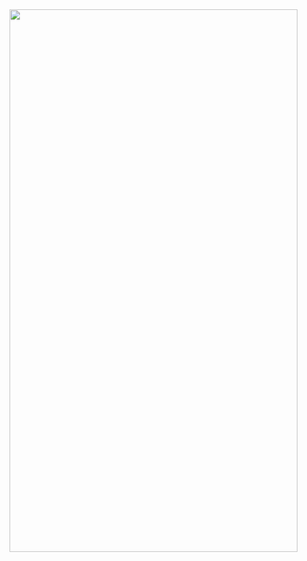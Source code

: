 <a href="https://www.public.asu.edu/~sdmaslan/#/">
  <picture style="width: 100%; height: 100%">
    <source media="(min-width: 750px)" width="100%" height="950px" srcset="/website.svg">
    <source media="(min-width: 500px)" width ="100%" height="1000px" srcset="/website.svg">
    <img width="100%" height="1200px" src="/website.svg">  
  </picture>
</a>
